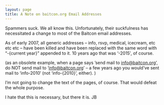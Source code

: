 ```yaml
---
layout: page
title: A Note on baitcon.org Email Addresses
---
```

Spammers suck. We all know this. Unfortunately, their suckfulness has necessitated a change to most of the Baitcon email addresses.

As of early 2007, all generic addresses – info, rsvp, medical,
icecream, etc etc etc – have been killed and have been replaced with the same word with “-{current year}” appended to it. 10 years ago that was ‘-2015′, of course.

(as an obsolete example, when a page says ’send mail to info@baitcon.org’, do NOT send mail to ‘info@baitcon.org’ – a few years ago you would’ve sent mail to ‘info-2010′ (not ‘info-{2010}’, either). )

I’m not going to change the text of the pages, of course. That would defeat the whole purpose.

I hate that this is necessary, but there it is.
JB
